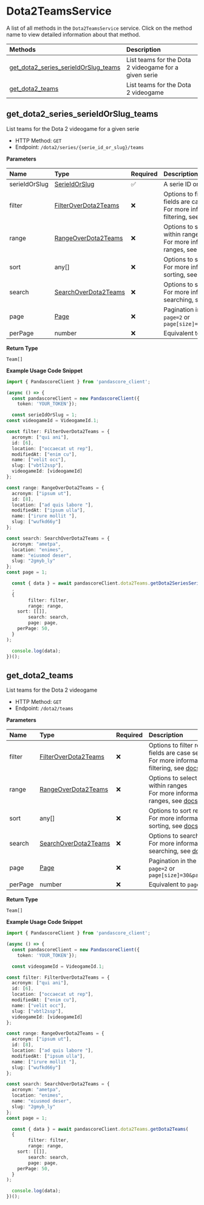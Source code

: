 # Dota2TeamsService

A list of all methods in the `Dota2TeamsService` service. Click on the method name to view detailed information about that method.

| Methods                                                                       | Description                                           |
| :---------------------------------------------------------------------------- | :---------------------------------------------------- |
| [get_dota2_series_serieIdOrSlug_teams](#get_dota2_series_serieidorslug_teams) | List teams for the Dota 2 videogame for a given serie |
| [get_dota2_teams](#get_dota2_teams)                                           | List teams for the Dota 2 videogame                   |

## get_dota2_series_serieIdOrSlug_teams

List teams for the Dota 2 videogame for a given serie

- HTTP Method: `GET`
- Endpoint: `/dota2/series/{serie_id_or_slug}/teams`

**Parameters**

| Name          | Type                                                      | Required | Description                                                                                                                                         |
| :------------ | :-------------------------------------------------------- | :------- | :-------------------------------------------------------------------------------------------------------------------------------------------------- |
| serieIdOrSlug | [SerieIdOrSlug](../models/SerieIdOrSlug.md)               | ✅       | A serie ID or slug                                                                                                                                  |
| filter        | [FilterOverDota2Teams](../models/FilterOverDota2Teams.md) | ❌       | Options to filter results. String fields are case sensitive <br/>For more information on filtering, see [docs](/docs/filtering-and-sorting#filter). |
| range         | [RangeOverDota2Teams](../models/RangeOverDota2Teams.md)   | ❌       | Options to select results within ranges <br/>For more information on ranges, see [docs](/docs/filtering-and-sorting#range).                         |
| sort          | any[]                                                     | ❌       | Options to sort results <br/>For more information on sorting, see [docs](/docs/filtering-and-sorting#sort).                                         |
| search        | [SearchOverDota2Teams](../models/SearchOverDota2Teams.md) | ❌       | Options to search results <br/>For more information on searching, see [docs](/docs/filtering-and-sorting#search).                                   |
| page          | [Page](../models/Page.md)                                 | ❌       | Pagination in the form of `page=2` or `page[size]=30&page[number]=2`                                                                                |
| perPage       | number                                                    | ❌       | Equivalent to `page[size]`                                                                                                                          |

**Return Type**

`Team[]`

**Example Usage Code Snippet**

```typescript
import { PandascoreClient } from 'pandascore_client';

(async () => {
  const pandascoreClient = new PandascoreClient({
	token: 'YOUR_TOKEN'});

  const serieIdOrSlug = 1;
const videogameId = VideogameId.1;

const filter: FilterOverDota2Teams = {
  acronym: ["qui ani"],
  id: [6],
  location: ["occaecat ut rep"],
  modifiedAt: ["enim cu"],
  name: ["velit occ"],
  slug: ["vbtl2ssp"],
  videogameId: [videogameId]
};

const range: RangeOverDota2Teams = {
  acronym: ["ipsum ut"],
  id: [8],
  location: ["ad quis labore "],
  modifiedAt: ["ipsum ulla"],
  name: ["irure mollit "],
  slug: ["wufkd66y"]
};

const search: SearchOverDota2Teams = {
  acronym: "ametpa",
  location: "enimes",
  name: "eiusmod deser",
  slug: "2gmyb_ly"
};
const page = 1;

  const { data } = await pandascoreClient.dota2Teams.getDota2SeriesSerieIdOrSlugTeams(
  ,
  {
		filter: filter,
		range: range,
    sort: [[]],
		search: search,
		page: page,
    perPage: 50,
  }
);

  console.log(data);
})();
```

## get_dota2_teams

List teams for the Dota 2 videogame

- HTTP Method: `GET`
- Endpoint: `/dota2/teams`

**Parameters**

| Name    | Type                                                      | Required | Description                                                                                                                                         |
| :------ | :-------------------------------------------------------- | :------- | :-------------------------------------------------------------------------------------------------------------------------------------------------- |
| filter  | [FilterOverDota2Teams](../models/FilterOverDota2Teams.md) | ❌       | Options to filter results. String fields are case sensitive <br/>For more information on filtering, see [docs](/docs/filtering-and-sorting#filter). |
| range   | [RangeOverDota2Teams](../models/RangeOverDota2Teams.md)   | ❌       | Options to select results within ranges <br/>For more information on ranges, see [docs](/docs/filtering-and-sorting#range).                         |
| sort    | any[]                                                     | ❌       | Options to sort results <br/>For more information on sorting, see [docs](/docs/filtering-and-sorting#sort).                                         |
| search  | [SearchOverDota2Teams](../models/SearchOverDota2Teams.md) | ❌       | Options to search results <br/>For more information on searching, see [docs](/docs/filtering-and-sorting#search).                                   |
| page    | [Page](../models/Page.md)                                 | ❌       | Pagination in the form of `page=2` or `page[size]=30&page[number]=2`                                                                                |
| perPage | number                                                    | ❌       | Equivalent to `page[size]`                                                                                                                          |

**Return Type**

`Team[]`

**Example Usage Code Snippet**

```typescript
import { PandascoreClient } from 'pandascore_client';

(async () => {
  const pandascoreClient = new PandascoreClient({
	token: 'YOUR_TOKEN'});

  const videogameId = VideogameId.1;

const filter: FilterOverDota2Teams = {
  acronym: ["qui ani"],
  id: [6],
  location: ["occaecat ut rep"],
  modifiedAt: ["enim cu"],
  name: ["velit occ"],
  slug: ["vbtl2ssp"],
  videogameId: [videogameId]
};

const range: RangeOverDota2Teams = {
  acronym: ["ipsum ut"],
  id: [8],
  location: ["ad quis labore "],
  modifiedAt: ["ipsum ulla"],
  name: ["irure mollit "],
  slug: ["wufkd66y"]
};

const search: SearchOverDota2Teams = {
  acronym: "ametpa",
  location: "enimes",
  name: "eiusmod deser",
  slug: "2gmyb_ly"
};
const page = 1;

  const { data } = await pandascoreClient.dota2Teams.getDota2Teams(
  {
		filter: filter,
		range: range,
    sort: [[]],
		search: search,
		page: page,
    perPage: 50,
  }
);

  console.log(data);
})();
```
